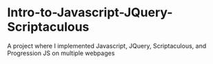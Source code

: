 # Intro-to-Javascript-JQuery-Scriptaculous
A project where I implemented Javascript, JQuery, Scriptaculous, and Progression JS on multiple webpages
